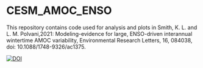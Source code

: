 # CESM_AMOC_ENSO

This repository contains code used for analysis and plots in Smith, K. L. and L. M. Polvani,2021: Modeling-evidence for large, ENSO-driven interannual wintertime AMOC variability, Environmental Research Letters, 16, 084038, doi: 10.1088/1748-9326/ac1375.

[![DOI](https://zenodo.org/badge/486304259.svg)](https://zenodo.org/badge/latestdoi/486304259)

